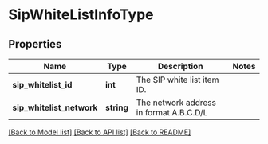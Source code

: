 # SipWhiteListInfoType

## Properties
Name | Type | Description | Notes
------------ | ------------- | ------------- | -------------
**sip_whitelist_id** | **int** | The SIP white list item ID. | 
**sip_whitelist_network** | **string** | The network address in format A.B.C.D/L | 

[[Back to Model list]](../README.md#documentation-for-models) [[Back to API list]](../README.md#documentation-for-api-endpoints) [[Back to README]](../README.md)


